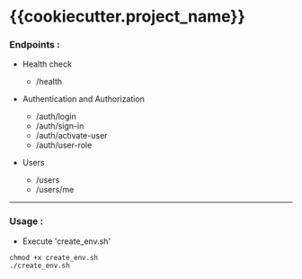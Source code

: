 # {{cookiecutter.project_name}}
### <b>Endpoints</b> :
- Health check
  - /health

- Authentication and Authorization
  - /auth/login
  - /auth/sign-in
  - /auth/activate-user
  - /auth/user-role


- Users
  - /users
  - /users/me

---
### <b>Usage</b> :
- Execute 'create_env.sh'
```
chmod +x create_env.sh
./create_env.sh
```
